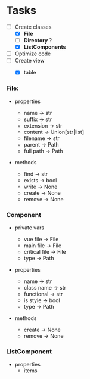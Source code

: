 # Tasks

- [ ] Create classes
    - [x] **File**
    - [ ] **Directory** ?
    - [x] **ListComponents**
- [ ] Optimize code
- [ ] Create view
    - [x] table
    

### File:
- properties
    - name -> str
    - suffix -> str
    - extension -> str
    - content -> Union[str|list]
    - filename -> str
    - parent -> Path
    - full path -> Path

- methods
    - find -> str
    - exists -> bool
    - write -> None
    - create -> None
    - remove -> None

### Component
- private vars
    - vue file -> File
    - main file -> File
    - critical file -> File
    - type -> Path

- properties
    - name -> str
    - class name -> str
    - functional -> str
    - is style -> bool
    - type -> Path

- methods
    - create -> None
    - remove -> None
    
### ListComponent
- properties
    - items
